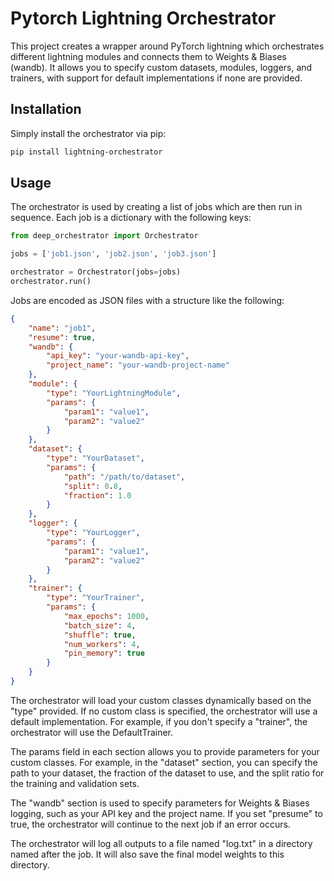 # Pytorch Lightning Orchestrator

This project creates a wrapper around PyTorch lightning which orchestrates different lightning modules and connects them to Weights & Biases (wandb). It allows you to specify custom datasets, modules, loggers, and trainers, with support for default implementations if none are provided.

## Installation

Simply install the orchestrator via pip:

```bash
pip install lightning-orchestrator
```

## Usage

The orchestrator is used by creating a list of jobs which are then run in sequence. Each job is a dictionary with the following keys:

```python
from deep_orchestrator import Orchestrator

jobs = ['job1.json', 'job2.json', 'job3.json']

orchestrator = Orchestrator(jobs=jobs)
orchestrator.run()
```

Jobs are encoded as JSON files with a structure like the following:

```json 
{
    "name": "job1",
    "resume": true,
    "wandb": {
        "api_key": "your-wandb-api-key",
        "project_name": "your-wandb-project-name"
    },
    "module": {
        "type": "YourLightningModule",
        "params": {
            "param1": "value1",
            "param2": "value2"
        }
    },
    "dataset": {
        "type": "YourDataset",
        "params": {
            "path": "/path/to/dataset",
            "split": 0.8,
            "fraction": 1.0
        }
    },
    "logger": {
        "type": "YourLogger",
        "params": {
            "param1": "value1",
            "param2": "value2"
        }
    },
    "trainer": {
        "type": "YourTrainer",
        "params": {
            "max_epochs": 1000,
            "batch_size": 4,
            "shuffle": true,
            "num_workers": 4,
            "pin_memory": true
        }
    }
}
```

The orchestrator will load your custom classes dynamically based on the "type" provided. If no custom class is specified, the orchestrator will use a default implementation. For example, if you don't specify a "trainer", the orchestrator will use the DefaultTrainer.

The params field in each section allows you to provide parameters for your custom classes. For example, in the "dataset" section, you can specify the path to your dataset, the fraction of the dataset to use, and the split ratio for the training and validation sets.

The "wandb" section is used to specify parameters for Weights & Biases logging, such as your API key and the project name. If you set "presume" to true, the orchestrator will continue to the next job if an error occurs.

The orchestrator will log all outputs to a file named "log.txt" in a directory named after the job. It will also save the final model weights to this directory.
